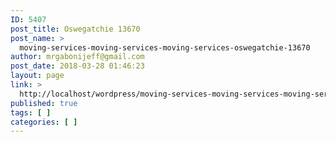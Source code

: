 ```yaml
---
ID: 5407
post_title: Oswegatchie 13670
post_name: >
  moving-services-moving-services-moving-services-oswegatchie-13670
author: mrgabonijeff@gmail.com
post_date: 2018-03-28 01:46:23
layout: page
link: >
  http://localhost/wordpress/moving-services-moving-services-moving-services-oswegatchie-13670/
published: true
tags: [ ]
categories: [ ]
---
```


